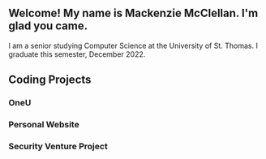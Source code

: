 Welcome! My name is Mackenzie McClellan. I'm glad you came. 
---
I am a senior studying Computer Science at the University of St. Thomas. I graduate this semester, December 2022.
  
Coding Projects
---
### OneU

### Personal Website 

### Security Venture Project
